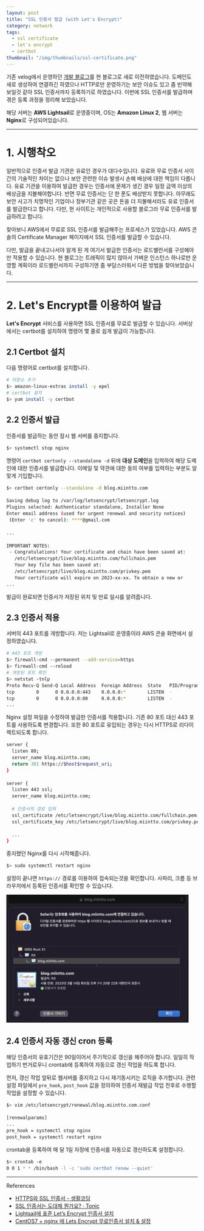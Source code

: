 ```yaml
---
layout: post
title: "SSL 인증서 발급 (with Let's Encrypt)"
category: network
tags:
  - ssl certificate
  - let's encrypt
  - certbot
thumbnail: "/img/thumbnails/ssl-certificate.png"
---
```


기존 velog에서 운영하던 [개발 블로그](https://velog.io/@miintto)를 현 블로그로 새로 이전하였습니다.
도메인도 새로 생성하여 연결하긴 하였으나 HTTP로만 운영하기는 보안 이슈도 있고 좀 빈약해 보일것 같아 SSL 인증서까지 등록하기로 하였습니다.
이번에 SSL 인증서를 발급하며 겪은 등록 과정을 정리해 보았습니다.

해당 서버는 **AWS Lightsail**로 운영중이며, OS는 **Amazon Linux 2**, 웹 서버는 **Nginx**로 구성되어있습니다.

---

# 1. 시행착오

일반적으로 인증서 발급 기관은 유료인 경우가 대다수입니다.
유료와 무료 인증서 사이간의 기술적인 차이는 없으나 보안 관련한 이슈 발생시 손해 배상에 대한 책임이 다릅니다.
유료 기관을 이용하여 발급한 경우는 인증서에 문제가 생긴 경우 일정 금액 이상의 배상금을 지불해야합니다.
반면 무료 인증서는 단 한 푼도 배상받지 못합니다.
아무래도 보안 사고가 치명적인 기업이나 정부기관 같은 곳은 돈을 더 지불해서라도 유료 인증서를 발급한다고 합니다.
다만, 현 사이트는 개인적으로 사용할 블로그라 무료 인증서를 발급하려고 합니다.

찾아보니 AWS에서 무료로 SSL 인증서를 발급해주는 프로세스가 있었습니다.
AWS 콘솔의 Certificate Manager 페이지에서 SSL 인증서를 발급할 수 있습니다.

다만, 발급을 끝내고나서야 알게 된 게 여기서 발급한 인증서는 로드밸런서를 구성해야만 적용할 수 있습니다.
현 블로그는 트래픽이 많지 않아서 가벼운 인스턴스 하나로만 운영할 계획이라 로드밸런서까지 구성하기엔 좀 부담스러워서 다른 방법을 찾아보았습니다.

---

# 2. Let's Encrypt를 이용하여 발급

**Let's Encrypt** 서비스를 사용하면 SSL 인증서를 무료로 발급할 수 있습니다.
서버상에서는 certbot를 설치하여 명령어 몇 줄로 쉽게 발급이 가능합니다.

## 2.1 Certbot 설치

다음 명령어로 certbot를 설치합니다.

```bash
# 저장소 추가
$> amazon-linux-extras install -y epel
# certbot 설치
$> yum install -y certbot
```

## 2.2 인증서 발급

인증서를 발급하는 동안 잠시 웹 서버를 중지합니다.

```bash
$> systemctl stop nginx
```

명령어 `certbot certonly --standalone -d` 뒤에 **대상 도메인**을 입력하여 해당 도메인에 대한 인증서를 발급합니다.
이메일 및 약관에 대한 동의 여부를 입력하는 부분도 알맞게 기입합니다.

```bash
$> certbot certonly --standalone -d blog.miintto.com

Saving debug log to /var/log/letsencrypt/letsencrypt.log
Plugins selected: Authenticator standalone, Installer None
Enter email address (used for urgent renewal and security notices)
 (Enter 'c' to cancel): ****@gmail.com

...

IMPORTANT NOTES:
 - Congratulations! Your certificate and chain have been saved at:
   /etc/letsencrypt/live/blog.miintto.com/fullchain.pem
   Your key file has been saved at:
   /etc/letsencrypt/live/blog.miintto.com/privkey.pem
   Your certificate will expire on 2023-xx-xx. To obtain a new or
...
```

발급이 완료되면 인증서가 저장된 위치 및 만료 일시를 알려줍니다.

## 2.3 인증서 적용

서버의 443 포트를 개방합니다.
저는 Lightsail로 운영중이라 AWS 콘솔 화면에서 설정하였습니다.

```bash
# 443 포트 개방
$> firewall-cmd --permanent --add-service=https
$> firewall-cmd --reload
# 개방된 포트 확인
$> netstat -tnlp
Proto Recv-Q Send-Q Local Address  Foreign Address  State   PID/Program name
tcp        0      0 0.0.0.0:443    0.0.0.0:*        LISTEN  -
tcp        0      0 0.0.0.0:80     0.0.0.0:*        LISTEN  -
...
```

Nginx 설정 파일을 수정하여 발급한 인증서를 적용합니다.
기존 80 포트 대신 443 포트를 사용하도록 변경합니다.
또한 80 포트로 유입되는 경우는 다시 HTTPS로 리다이렉트되도록 합니다.

```bash
server {
  listen 80;
  server_name blog.miintto.com;
  return 301 https://$host$request_uri;
}

server {
  listen 443 ssl;
  server_name blog.miintto.com;

  # 인증서의 경로 입력
  ssl_certificate /etc/letsencrypt/live/blog.miintto.com/fullchain.pem;
  ssl_certificate_key /etc/letsencrypt/live/blog.miintto.com/privkey.pem;

  ...
}
```

중지했던 Nginx를 다시 시작해줍니다.

```bash
$> sudo systemctl restart nginx
```

설정이 끝나면 `https://` 경로를 이용하여 접속되는것을 확인합니다.
사파리, 크롬 등 브라우저에서 등록된 인증서를 확인할 수 있습니다.

<img src="/img/posts/ssl-certificate-display.jpg" style="max-width:480px"/>

## 2.4 인증서 자동 갱신 cron 등록

해당 인증서의 유효기간은 90일이어서 주기적으로 갱신을 해주어야 합니다.
일일히 작업하기 번거로우니 crontab에 등록하여 자동으로 갱신 작업을 하도록 합니다.

먼저, 갱신 작업 앞뒤로 웹서버를 중지하고 다시 재기동시키는 로직을 추가합니다.
관련 설정 파일에서 `pre_hook`, `post_hook` 값을 정의하여 인증서 재발급 작업 전후로 수행할 작업을 설정할 수 있습니다.

```bash
$> vim /etc/letsencrypt/renewal/blog.miintto.com.conf

[renewalparams]
...
pre_hook = systemctl stop nginx
post_hook = systemctl restart nginx
```

crontab을 등록하여 매 달 1일 자정에 인증서를 자동으로 갱신하도록 설정합니다.

```bash
$> crontab -e
0 0 1 * * /bin/bash -l -c 'sudo certbot renew --quiet'
```

---

References

- [HTTPS와 SSL 인증서 - 생활코딩](https://opentutorials.org/course/228/4894)
- [SSL 인증서는 도대체 뭔가요? · Tonic](https://devlog.jwgo.kr/2019/04/12/what-is-ssl/)
- [Lightsail에 표준 Let’s Encrypt 인증서 설치](https://aws.amazon.com/ko/premiumsupport/knowledge-center/lightsail-standard-ssl-certificate/)
- [CentOS7 + nginx 에 Lets Encrypt 무료인증서 설치 & 설정](https://stove99.github.io/linux/2019/08/27/install-lets-encrypt-to-nginx-in-centos/)
